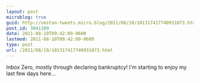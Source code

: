 ```yaml
---
layout: post
microblog: true
guid: http://vmstan-tweets.micro.blog/2011/08/10/101317417740931073.html
post_id: 3041109
date: 2011-08-10T09:42:09-0600
lastmod: 2011-08-10T09:42:09-0600
type: post
url: /2011/08/10/101317417740931073.html
---
```

Inbox Zero, mostly through declaring bankruptcy! I'm starting to enjoy my last few days here...
